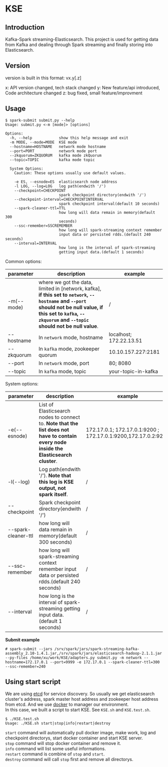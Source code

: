 # KSE

## Introduction

Kafka-Spark streaming-Elasticsearch. This project is used for getting data from Kafka and dealing through Spark streaming and finally storing into Elasticsearch.

## Version

version is built in this format: vx.y[.z]

x: API version changed, tech stack changed
y: New feature/api introduced, Code architecture changed
z: bug fixed, small feature/improvment

## Usage

```shell
$ spark-submit submit.py --help
Usage: submit.py <-m [mode]> [options]

Options:
  -h, --help            show this help message and exit
  -m MODE, --mode=MODE  KSE mode
  --hostname=HOSTNAME   network mode hostname
  --port=PORT           network mode port
  --zkquorum=ZKQUORUM   kafka mode zkQuorum
  --topic=TOPIC         kafka mode topic

  System Options:
    Caution: These options usually use default values.

    -e ES, --esnode=ES  elasticsearch node address
    -l LOG, --log=LOG   log path(endwith '/')
    --checkpoint=CHECKPOINT
                        spark checkpoint directory(endwith '/')
    --checkpoint-interval=CHECKPOINTINTERVAL
                        spark checkpoint interval(default 10 seconds)
    --spark-cleaner-ttl=TTL
                        how long will data remain in memory(default 300
                        seconds)
    --ssc-remember=SSCREMEMBER
                        how long will spark-streaming context remember
                        input data or persisted rdds.(default 240 seconds)
    --interval=INTERVAL
                        how long is the interval of spark-streaming
                        getting input data.(default 1 seconds)
```
Common options:

| parameter | description | example |
| ---- | ---- | ---- |
| -m(--mode) | where we got the data, limited in [network, kafka], **if this set to `network`, `--hostname` and `--port` should not be null value, if this set to `kafka`, `--zkquorum` and `--topic` should not be null value**. | / |
| --hostname | In `network` mode, hostname | localhost; 172.22.13.51 |
| --zkquorum | In `kafka` mode, zookeeper quorum | 10.10.157.227:2181 |
| --port | In `network` mode, port | 80; 8080 |
| --topic | In `kafka` mode, topic | your-topic-in-kafka |

System options:

| parameter | description | example |
| ---- | ---- | ---- |
| -e(--esnode) | List of Elasticsearch nodes to connect to. **Note that the list does not have to contain every node inside the Elasticsearch cluster**. | 172.17.0.1; 172.17.0.1:9200 ; 172.17.0.1:9200,172.17.0.2:9200 |
| -l(--log) | Log path(endwith '/'). **Note that this log is KSE output, not spark itself**. | / |
| --checkpoint | Spark checkpoint directory(endwith '/') | / |
| --spark-cleaner-ttl | how long will data remain in memory(default 300 seconds) | / |
| --ssc-remember | how long will spark-streaming context remember input data or persisted rdds.(default 240 seconds) | / |
| --interval | how long is the interval of spark-streaming getting input data.(default 1 seconds) | / |

**Submit example**

```shell
# spark-submit --jars /srv/spark/jars/spark-streaming-kafka-assembly_2.10-1.4.1.jar,/srv/spark/jars/elasticsearch-hadoop-2.1.1.jar --py-files /home/xu/work/KSE/adapters.py submit.py -m network --hostname=172.17.0.1 --port=9999 -e 172.17.0.1 --spark-cleaner-ttl=300 --ssc-remember=240
```

## Using start script

We are using [etcd](https://github.com/coreos/etcd) for service discovery. So usually we get elasticsearch cluster's address, spark master host address and zookeeper host address from etcd. And we use [docker](http://www.docker.com/) to manager our environment.  
In this case, we built a script to start KSE. See `KSE.sh` and `KSE.test.sh`.

```shell
$ ./KSE.test.sh
Usage: ./KSE.sh start|stop|info|restart|destroy
```

`start` command will automatically pull docker image, make work, log and checkpoint directorys, start docker container and start KSE server.  
`stop` command will stop docker container and remove it.  
`info` command will list some useful informations.  
`restart` command is combine of `stop` and `start`.  
`destroy` command will call `stop` first and remove all directorys.